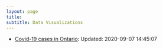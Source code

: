 ```yaml
---
layout: page
title: 
subtitle: Data Visualizations
---
```


- [Covid-19 cases in Ontario](\files\covid_cases_ontario.html): Updated: 2020-09-07 14:45:07

